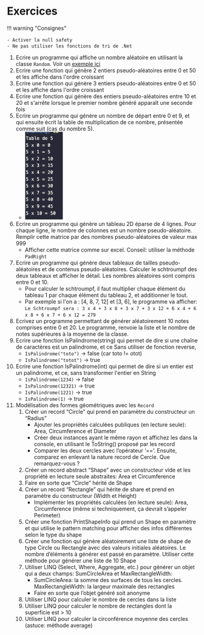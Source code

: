 # Exercices

!!! warning "Consignes"

    - Activer la null safety
    - Ne pas utiliser les fonctions de tri de .Net

1. Ecrire un programme qui affiche un nombre aléatoire en utilisant la classe `Random`. Voir un [exemple ici](https://learn.microsoft.com/en-us/dotnet/api/system.random?view=net-7.0#examples)
1. Ecrire une fonction qui génère 2 entiers pseudo-aléatoires entre 0 et 50 et les affiche dans l'ordre croissant
1. Ecrire une fonction qui génère 3 entiers pseudo-aléatoires entre 0 et 50 et les affiche dans l'ordre croissant
1. Ecrire une fonction qui génère des entiers pseudo-aléatoires entre 10 et 20 et s'arrête lorsque le premier nombre généré apparaît une seconde fois
1. Ecrire un programme qui génère un nombre de départ entre 0 et 9, et qui ensuite écrit la table de multiplication de ce nombre, présentée comme suit (cas du nombre 5).
    - ![table mult](img/table_mult.png)
1. Ecrire un programme qui génère un tableau 2D éparse de 4 lignes. Pour chaque ligne, le nombre de colonnes est un nombre pseudo-aléatoire. Remplir cette matrice par des nombres pseudo-aléatoires de valeur max 999
    - Afficher cette matrice comme sur excel. Conseil: utiliser la méthode `PadRight`
1. Ecrire un programme qui génère deux tableaux de tailles pseudo-aléatoires et de contenus pseudo-aléatoires. Calculer le schtroumpf des deux tableaux et afficher le détail. Les nombres aléatoires sont compris entre 0 et 10.
    - Pour calculer le schtroumpf, il faut multiplier chaque élément du tableau 1 par chaque élément du tableau 2, et additionner le tout.
    - Par exemple si l'on a : [4, 8, 7, 12] et [3, 6], le programme va afficher: `Le Schtroumpf sera : 3 x 4 + 3 x 8 + 3 x 7 + 3 x 12 + 6 x 4 + 6 x 8 + 6 x 7 + 6 x 12 = 279`
1. Ecrivez un programme permettant de générer aléatoirement 10 notes comprises entre 0 et 20. Le programme, renvoie la liste et le nombre de notes supérieures à la moyenne de la classe.
1. Ecrire une fonction IsPalindrome(string) qui permet de dire si une chaîne de caractères est un palindrome, et ce Sans utiliser de fonction reverse,
    - `IsPalindrome("toto")` -> false (car toto != otot)
    - `IsPalindrome("totot")` -> true
1. Ecrire une fonction IsPalindrome(int) qui permet de dire si un entier est un palindrome, et ce, sans transformer l'entier en String
    - `IsPalindrome(1234)` -> false
    - `IsPalindrome(12321)` -> true
    - `IsPalindrome(1221)` -> true
    - `IsPalindrome(1)` -> true
1. Modélisation des formes géométriques avec les `Record`
    1. Créer un record “Circle” qui prend en paramètre du constructeur un “Radius”
        - Ajouter les propriétés calculées publiques (en lecture seule): Area, Circumference et Diameter
        - Créer deux instances ayant le même rayon et affichez les dans la console, en utilisant le ToString() proposé par les record
        - Comparer les deux cercles avec l’opérateur ‘==’. Ensuite, comparez en enlevant la nature record de Cercle. Que remarquez-vous ?
    1. Créer un record abstract “Shape” avec un constructeur vide et les propriété en lecture seule abstraites: Area et Circumference
    1. Faire en sorte que “Circle” hérité de Shape
    1. Créer un record “Rectangle” qui hérite de share et prend en paramètre du constructeur (Width et Height)
        - Implémenter les propriétés calculées (en lecture seule): Area, Circumference (même si techniquement, ça devrait s’appeler Perimeter)
    1. Créer une fonction PrintShapeInfo qui prend un Shape en paramètre et qui utilise le pattern matching pour afficher des infos différentes selon le type du shape
    1. Créer une fonction qui génère aléatoirement une liste de shape de type Circle ou Rectangle avec des valeurs initiales aléatoires. Le nombre d’éléments à générer est passé en paramètre. Utiliser cette méthode pour générer une liste de 10 Shape
    1. Utiliser LINQ (Select, Where, Aggregate, etc.) pour générer un objet qui a deux champs: SumCircleArea et MaxRectangleWidth:
        - SumCircleArea: la somme des surfaces de tous les cercles. MaxRectangleWidth: la largeur maximale des rectangles
        - Faire en sorte que l’objet généré soit anonyme
    1. Utiliser LINQ pour calculer le nombre de cercles dans la liste
    1. Utiliser LINQ pour calculer le nombre de rectangles dont la superficie est > 10
    1. Utiliser LINQ pour calculer la circonférence moyenne des cercles (astuce: méthode average)

